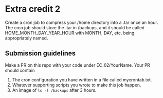 # Extra credit 2

Create a cron job to compress your /home directory into a .tar once an hour. 
The cron  job should store the .tar in /backups, and it should be called HOME_MONTH_DAY_YEAR_HOUR
with MONTH, DAY, etc. being appropriately named.

## Submission guidelines
Make a PR on this repo with your code under EC_02/YourName.
Your PR should contain 
1. The cron configuration you have written in a file called mycrontab.txt.
2. Whatever supporting scripts you wrote to make this job happen.
3. An image of `ls -l /backups` after 3 hours.
